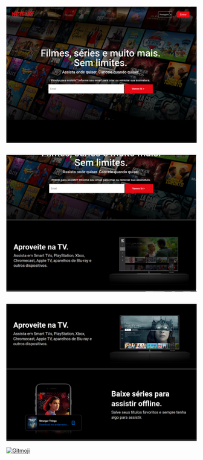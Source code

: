 ![](./src/images/home-section.png)

##

![](./src/images/cards-section.jpg)

##

![](./src/images/cards-section2.png)

<a href="https://gitmoji.dev">
  <img src="https://img.shields.io/badge/gitmoji-%20😜%20😍-FFDD67.svg?style=flat-square" alt="Gitmoji">
</a>


